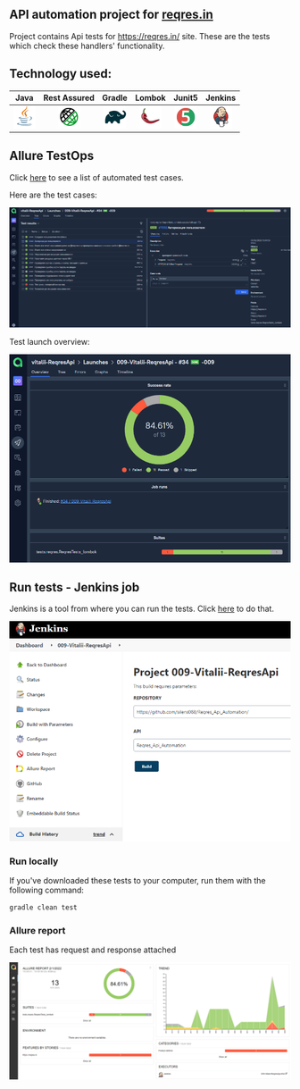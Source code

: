 
## API automation project for [reqres.in](https://reqres.in/)
Project contains Api tests for https://reqres.in/ site.
These are the tests which check these handlers' functionality.


## Technology used:

| Java | Rest Assured | Gradle | Lombok | Junit5 | Jenkins |
|:------:|:----:|:------:|:------:|:------:|:--------:|
| ![Java](src/images/icons/Java.png) | ![Rest-Assured](src/images/icons/Rest-Assured.png) | ![Gradle](src/images/icons/Gradle.png) | ![Lombok](src/images/icons/Lombok.png) | ![JUnit5](src/images/icons/JUnit5.png) | ![Jenkins](src/images/icons/Jenkins.png) |

[comment]: <> (## Используемые технологии и инструменты)

[comment]: <> (![Intelij_IDEA]&#40;src/images/icons/Intelij_IDEA.png&#41;)

[comment]: <> (![Java]&#40;src/images/icons/Java.png&#41;)

[comment]: <> (![Selenide]&#40;src/images/icons/Selenide.png&#41;)

[comment]: <> (![Selenoid]&#40;src/images/icons/Selenoid.png&#41;)

[comment]: <> (![Gradle]&#40;src/images/icons/Gradle.png&#41;)

[comment]: <> (![JUnit5]&#40;src/images/icons/JUnit5.png&#41;)

[comment]: <> (![Allure Report]&#40;src/images/icons/Allure_Report.png&#41;)

[comment]: <> (![AllureTestOps]&#40;src/images/icons/AllureTestOps.png&#41;)

[comment]: <> (![Github]&#40;src/images/icons/Github.png&#41;)

[comment]: <> (![Jenkins]&#40;src/images/icons/Jenkins.png&#41;)

[comment]: <> (![Rest-Assured]&#40;src/images/icons/Rest-Assured.png&#41;)

[comment]: <> (![Telegram]&#40;src/images/icons/Telegram.png&#41;)

[comment]: <> (![Jira]&#40;src/images/icons/Jira.png&#41;)

[comment]: <> (![Lombok]&#40;src/images/icons/Lombok.png&#41;)



## Allure TestOps

Click <a target="_blank" href="https://allure.autotests.cloud/project/948/dashboards">here</a> to see a list of automated test cases.

Here are the test cases: 

![](src/images/reports/AllureTestOps001.png)

Test launch overview:

![](src/images/reports/AllureTestOps002.png)



## Run tests - Jenkins job

Jenkins is a tool from where you can run the tests. 
Click <a target="_blank" href="https://jenkins.autotests.cloud/job/009-Vitalii-ReqresApi/">here</a> to do that.

![](src/images/reports/Jenkins001.png)

### Run locally

If you've downloaded these tests to your computer, run them with the following command:
```bash
gradle clean test
```


### Allure report

Each test has request and response attached

![allure report](src/images/reports/AllureReport001.png)
